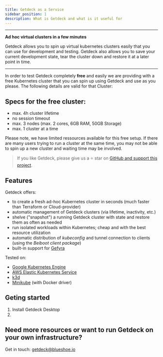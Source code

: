 ```yaml
---
title: Getdeck as a Service
sidebar_position: 1
description: What is Getdeck and what is it useful for
---
```



<hr/>
<b>Ad hoc virtual clusters in a few minutes</b>

Getdeck allows you to spin up virtual kubernetes clusters easily that you can use for development and testing. Getdeck also allows you to save your current development state, tear the cluster down and restore it at a later point in time.

<hr/>


In order to test Getdeck completely **free** and easily we are providing with a free Kubernetes cluster that you can spin up using Getdeck and use as you please. The following details are valid for that Cluster:

## Specs for the free cluster:
* max. 4h cluster lifetime
* no session timeout
* max. 3 nodes (max. 2 cores, 6GB RAM, 50GB Storage)
* max. 1 cluster at a time

Please note, we have limited ressources available for this free setup. If there are many users trying to run a cluster at the same time, you may not be able to spin up a new cluster and waiting time may be involved.

> If you like Getdeck, please give us a ⭐ star on [GitHub and support this project](https://github.com/Getdeck/beiboot).


## Features

Getdeck offers:

* to create a fresh ad-hoc Kubernetes cluster in seconds (much faster than Terraform or Cloud-provider)
* automatic management of Getdeck clusters (via lifetime, inactivity, etc.)
* shelve ("snapshot") a running Getdeck cluster with state and restore them as often as needed
* run isolated workloads within Kubernetes; cheap and with the best resource utilization
* automatic distribution of _kubeconfig_ and tunnel connection to clients (using the _Beiboot client package_)
* built-in support for [Gefyra](https://gefyra.dev)

Tested on:
* [Google Kubernetes Engine](https://cloud.google.com/kubernetes-engine)
* [AWS Elastic Kubernetes Service](https://aws.amazon.com/eks/)
* [k3d](https://k3d.io/)
* [Minikube](https://minikube.sigs.k8s.io/) (with Docker driver)

## Geting started

1. Install Getdeck Desktop
2. 

## Need more resources or want to run Getdeck on your own infrastructure?
Get in touch: getdeck@blueshoe.io







